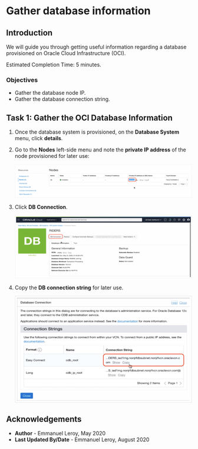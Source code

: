 # Gather database information

## Introduction

We will guide you through getting useful information regarding a database provisioned on Oracle Cloud Infrastructure (OCI).

Estimated Completion Time: 5 minutes.

### Objectives

- Gather the database node IP.
- Gather the database connection string.


## Task 1: Gather the OCI Database Information

1. Once the database system is provisioned, on the **Database System** menu, click **details**.

2. Go to the **Nodes** left-side menu and note the **private IP address** of the node provisioned for later use:

   ![](./images/provision-db-26-nodeip.png " ")

3. Click **DB Connection**.

   ![](./images/provision-db-27-connection.png " ")

4. Copy the **DB connection string** for later use.

   ![](./images/provision-db-27-connection2.png " ")

## Acknowledgements

 - **Author** - Emmanuel Leroy, May 2020
 - **Last Updated By/Date** - Emmanuel Leroy, August 2020
